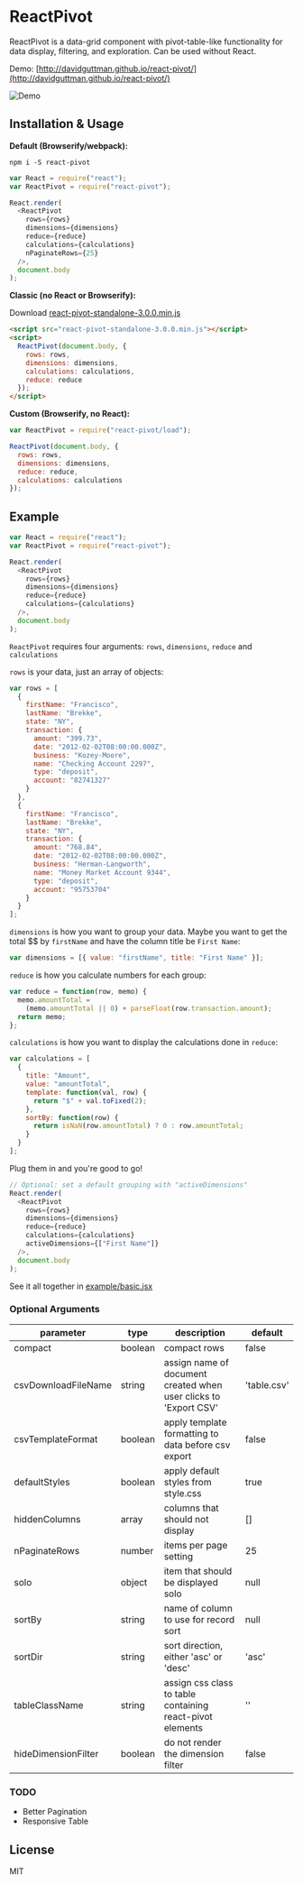 # ReactPivot

ReactPivot is a data-grid component with pivot-table-like functionality for data display, filtering, and exploration. Can be used without React.

Demo: [http://davidguttman.github.io/react-pivot/](http://davidguttman.github.io/react-pivot/)

![Demo](http://i.imgur.com/BhPF2Cv.gif)

## Installation & Usage

<strong> Default (Browserify/webpack): </strong>

```
npm i -S react-pivot
```

```js
var React = require("react");
var ReactPivot = require("react-pivot");

React.render(
  <ReactPivot
    rows={rows}
    dimensions={dimensions}
    reduce={reduce}
    calculations={calculations}
    nPaginateRows={25}
  />,
  document.body
);
```

<strong> Classic (no React or Browserify): </strong>

Download [react-pivot-standalone-3.0.0.min.js](https://raw.githubusercontent.com/davidguttman/react-pivot/master/dist/react-pivot-standalone-3.0.0.min.js)

```html
<script src="react-pivot-standalone-3.0.0.min.js"></script>
<script>
  ReactPivot(document.body, {
    rows: rows,
    dimensions: dimensions,
    calculations: calculations,
    reduce: reduce
  });
</script>
```

<strong> Custom (Browserify, no React): </strong>

```js
var ReactPivot = require("react-pivot/load");

ReactPivot(document.body, {
  rows: rows,
  dimensions: dimensions,
  reduce: reduce,
  calculations: calculations
});
```

## Example

```js
var React = require("react");
var ReactPivot = require("react-pivot");

React.render(
  <ReactPivot
    rows={rows}
    dimensions={dimensions}
    reduce={reduce}
    calculations={calculations}
  />,
  document.body
);
```

`ReactPivot` requires four arguments: `rows`, `dimensions`, `reduce` and `calculations`

`rows` is your data, just an array of objects:

```js
var rows = [
  {
    firstName: "Francisco",
    lastName: "Brekke",
    state: "NY",
    transaction: {
      amount: "399.73",
      date: "2012-02-02T08:00:00.000Z",
      business: "Kozey-Moore",
      name: "Checking Account 2297",
      type: "deposit",
      account: "82741327"
    }
  },
  {
    firstName: "Francisco",
    lastName: "Brekke",
    state: "NY",
    transaction: {
      amount: "768.84",
      date: "2012-02-02T08:00:00.000Z",
      business: "Herman-Langworth",
      name: "Money Market Account 9344",
      type: "deposit",
      account: "95753704"
    }
  }
];
```

`dimensions` is how you want to group your data. Maybe you want to get the total \$\$ by `firstName` and have the column title be `First Name`:

```js
var dimensions = [{ value: "firstName", title: "First Name" }];
```

`reduce` is how you calculate numbers for each group:

```js
var reduce = function(row, memo) {
  memo.amountTotal =
    (memo.amountTotal || 0) + parseFloat(row.transaction.amount);
  return memo;
};
```

`calculations` is how you want to display the calculations done in `reduce`:

```js
var calculations = [
  {
    title: "Amount",
    value: "amountTotal",
    template: function(val, row) {
      return "$" + val.toFixed(2);
    },
    sortBy: function(row) {
      return isNaN(row.amountTotal) ? 0 : row.amountTotal;
    }
  }
];
```

Plug them in and you're good to go!

```js
// Optional: set a default grouping with "activeDimensions"
React.render(
  <ReactPivot
    rows={rows}
    dimensions={dimensions}
    reduce={reduce}
    calculations={calculations}
    activeDimensions={["First Name"]}
  />,
  document.body
);
```

See it all together in [example/basic.jsx](https://github.com/davidguttman/react-pivot/blob/master/example/basic.jsx)

### Optional Arguments

| parameter           | type    | description                                                      | default     |
| ------------------- | ------- | ---------------------------------------------------------------- | ----------- |
| compact             | boolean | compact rows                                                     | false       |
| csvDownloadFileName | string  | assign name of document created when user clicks to 'Export CSV' | 'table.csv' |
| csvTemplateFormat   | boolean | apply template formatting to data before csv export              | false       |
| defaultStyles       | boolean | apply default styles from style.css                              | true        |
| hiddenColumns       | array   | columns that should not display                                  | []          |
| nPaginateRows       | number  | items per page setting                                           | 25          |
| solo                | object  | item that should be displayed solo                               | null        |
| sortBy              | string  | name of column to use for record sort                            | null        |
| sortDir             | string  | sort direction, either 'asc' or 'desc'                           | 'asc'       |
| tableClassName      | string  | assign css class to table containing react-pivot elements        | ''          |
| hideDimensionFilter | boolean | do not render the dimension filter                               | false       |

### TODO

- Better Pagination
- Responsive Table

## License

MIT
